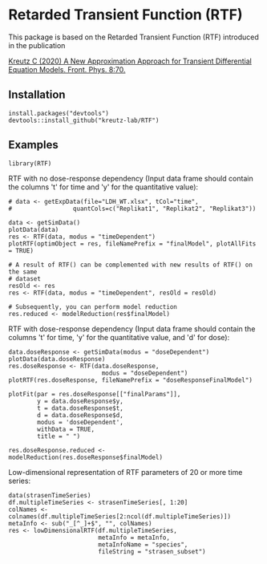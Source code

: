 # Retarded Transient Function (RTF)

This package is based on the Retarded Transient Function (RTF) introduced in the publication 

[Kreutz C (2020) A New Approximation Approach for Transient Differential Equation Models. Front. Phys. 8:70.](https://doi.org/10.3389/fphy.2020.00070)

## Installation
```
install.packages("devtools")
devtools::install_github("kreutz-lab/RTF")
```

## Examples
```
library(RTF)

```

RTF with no dose-response dependency
(Input data frame should contain the columns 't' for time and 
'y' for the quantitative value):

```
# data <- getExpData(file="LDH_WT.xlsx", tCol="time", 
#                 quantCols=c("Replikat1", "Replikat2", "Replikat3"))

data <- getSimData()
plotData(data)
res <- RTF(data, modus = "timeDependent")
plotRTF(optimObject = res, fileNamePrefix = "finalModel", plotAllFits = TRUE)

# A result of RTF() can be complemented with new results of RTF() on the same
# dataset
resOld <- res
res <- RTF(data, modus = "timeDependent", resOld = resOld)

# Subsequently, you can perform model reduction
res.reduced <- modelReduction(res$finalModel)
```

RTF with dose-response dependency
(Input data frame should contain the columns 't' for time, 
'y' for the quantitative value, and 'd' for dose):

```
data.doseResponse <- getSimData(modus = "doseDependent")
plotData(data.doseResponse)
res.doseResponse <- RTF(data.doseResponse, 
                          modus = "doseDependent")
plotRTF(res.doseResponse, fileNamePrefix = "doseResponseFinalModel")

plotFit(par = res.doseResponse[["finalParams"]],
        y = data.doseResponse$y, 
        t = data.doseResponse$t, 
        d = data.doseResponse$d, 
        modus = 'doseDependent',
        withData = TRUE,
        title = " ")
                 
res.doseResponse.reduced <- modelReduction(res.doseResponse$finalModel)
```

Low-dimensional representation of RTF parameters of 20 or more time series: 

```
data(strasenTimeSeries)
df.multipleTimeSeries <- strasenTimeSeries[, 1:20]
colNames <- colnames(df.multipleTimeSeries[2:ncol(df.multipleTimeSeries)])
metaInfo <- sub("_[^_]+$", "", colNames)
res <- lowDimensionalRTF(df.multipleTimeSeries,
                         metaInfo = metaInfo, 
                         metaInfoName = "species",
                         fileString = "strasen_subset")

```
